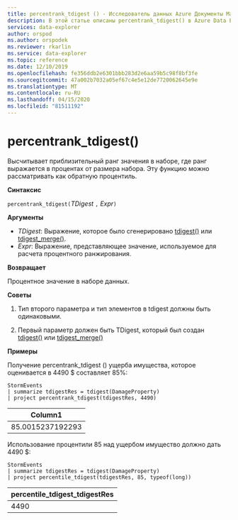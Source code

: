 ```yaml
---
title: percentrank_tdigest () - Исследователь данных Azure Документы Майкрософт
description: В этой статье описаны percentrank_tdigest() в Azure Data Explorer.
services: data-explorer
author: orspod
ms.author: orspodek
ms.reviewer: rkarlin
ms.service: data-explorer
ms.topic: reference
ms.date: 12/10/2019
ms.openlocfilehash: fe356ddb2e6301bbb283d2e6aa59b5c98f8bf3fe
ms.sourcegitcommit: 47a002b7032a05ef67c4e5e12de7720062645e9e
ms.translationtype: MT
ms.contentlocale: ru-RU
ms.lasthandoff: 04/15/2020
ms.locfileid: "81511192"
---
```

# <a name="percentrank_tdigest"></a>percentrank_tdigest()

Высчитывает приблизительный ранг значения в наборе, где ранг выражается в процентах от размера набора. Эту функцию можно рассматривать как обратную процентиль.

**Синтаксис**

`percentrank_tdigest(`*TDigest* `,` *Expr*`)`

**Аргументы**

* *TDigest*: Выражение, которое было сгенерировано [tdigest()](tdigest-aggfunction.md) или [tdigest_merge()](tdigest-merge-aggfunction.md).
* *Expr*: Выражение, представляющее значение, используемое для расчета процентного ранжирования.

**Возвращает**

Процентное значение в наборе данных.

**Советы**

1) Тип второго параметра и тип элементов в tdigest должны быть одинаковыми.

2) Первый параметр должен быть TDigest, который был создан [tdigest()](tdigest-aggfunction.md) или [tdigest_merge()](tdigest-merge-aggfunction.md)

**Примеры**

Получение percentrank_tdigest () ущерба имущества, которое оценивается в 4490 $ составляет 85%:

```kusto
StormEvents
| summarize tdigestRes = tdigest(DamageProperty)
| project percentrank_tdigest(tdigestRes, 4490)

```

|Column1|
|---|
|85.0015237192293|


Использование процентили 85 над ущербом имущество должно дать 4490 $:

```kusto
StormEvents
| summarize tdigestRes = tdigest(DamageProperty)
| project percentile_tdigest(tdigestRes, 85, typeof(long))

```

|percentile_tdigest_tdigestRes|
|---|
|4490|